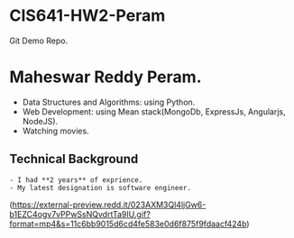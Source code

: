 # CIS641-HW2-Peram
Git Demo Repo.

# Maheswar Reddy Peram.

*  Data Structures and Algorithms: using Python.
*  Web Development: using Mean stack(MongoDb, ExpressJs, Angularjs, NodeJS). 
*  Watching movies.

## Technical Background
    - I had **2 years** of exprience.
    - My latest designation is software engineer.

(https://external-preview.redd.it/023AXM3Ql4ljGw6-b1EZC4ogv7vPPwSsNQvdrtTa9IU.gif?format=mp4&s=11c6bb9015d6cd4fe583e0d6f875f9fdaacf424b)